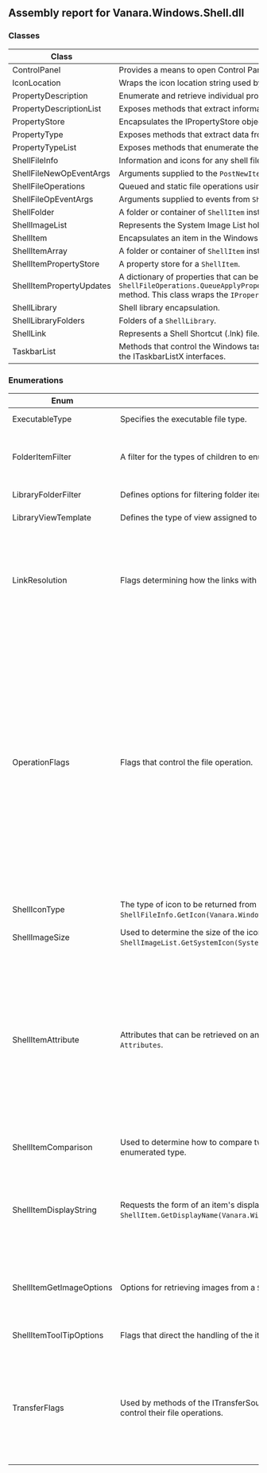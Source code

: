 ## Assembly report for Vanara.Windows.Shell.dll
### Classes
Class | Description
---- | ----
ControlPanel | Provides a means to open Control Panel items and get their paths.
IconLocation | Wraps the icon location string used by some Shell classes.
PropertyDescription | Enumerate and retrieve individual property description details. Wraps the `IPropertyDescription` shell interface
PropertyDescriptionList | Exposes methods that extract information from a collection of property descriptions presented as a list.
PropertyStore | Encapsulates the IPropertyStore object.
PropertyType | Exposes methods that extract data from enumeration information.
PropertyTypeList | Exposes methods that enumerate the possible values for a property.
ShellFileInfo | Information and icons for any shell file.
ShellFileNewOpEventArgs | Arguments supplied to the `PostNewItem` event.
ShellFileOperations | Queued and static file operations using the Shell.
ShellFileOpEventArgs | Arguments supplied to events from `ShellFileOperations`. Depending on the event, some properties may not be set.
ShellFolder | A folder or container of `ShellItem` instances.
ShellImageList | Represents the System Image List holding images for all shell icons.
ShellItem | Encapsulates an item in the Windows Shell.
ShellItemArray | A folder or container of `ShellItem` instances.
ShellItemPropertyStore | A property store for a `ShellItem`.
ShellItemPropertyUpdates | A dictionary of properties that can be used to set or update property values on Shell items via the `ShellFileOperations.QueueApplyPropertiesOperation(Vanara.Windows.Shell.ShellItem,Vanara.Windows.Shell.ShellItemPropertyUpdates)` method. This class wraps the `IPropertyChangeArray` COM interface.
ShellLibrary | Shell library encapsulation.
ShellLibraryFolders | Folders of a `ShellLibrary`.
ShellLink | Represents a Shell Shortcut (.lnk) file.
TaskbarList | Methods that control the Windows taskbar. It allows you to dynamically add, remove, and activate items on the taskbar. This wraps all of the ITaskbarListX interfaces.
### Enumerations
Enum | Description | Values
---- | ---- | ----
ExecutableType | Specifies the executable file type. | Nonexecutable, DOS, Win32Console, Windows
FolderItemFilter | A filter for the types of children to enumerate. | Folders, NonFolders, IncludeHidden, Printers, Shareable, Storage, FastItems, FlatList, IncludeSuperHidden
LibraryFolderFilter | Defines options for filtering folder items. | FileSystemOnly, StorageObjects, AllItems
LibraryViewTemplate | Defines the type of view assigned to a library folder. | Documents, General, Music, Pictures, Videos, Custom
LinkResolution | Flags determining how the links with missing targets are resolved. | None, NoUI, AnyMatch, Update, NoUpdate, NoSearch, NoTrack, NoLinkInfo, InvokeMSI, NoUIWithMsgPump, OfferDeleteWithoutFile, KnownFolder, MachineInLocalTarget, UpdateMachineAndSid, NoObjectID
OperationFlags | Flags that control the file operation. | MultiDestFiles, Silent, RenameOnCollision, NoConfirmation, WantMappingHandle, AllowUndo, FilesOnly, SimpleProgress, NoConfirmMkDir, NoErrorUI, NoCopySecurityAttribs, NoRecursion, NoConnectedElements, WantNukeWarning, NoSkipJunctions, PreferHardLink, ShowElevationPrompt, EarlyFailure, PreserveFileExtensions, KeepNewerFile, NoCopyHooks, NoMinimizeBox, MoveACLsAcrossVolumes, DontDisplaySourcePath, DontDisplayDestPath, RequireElevation, AddUndoRecord, CopyAsDownload, DontDisplayLocations
ShellIconType | The type of icon to be returned from `ShellFileInfo.GetIcon(Vanara.Windows.Shell.ShellIconType)`. | Large, Small, Open, ShellDefinedSize, LinkOverlay, Selected
ShellImageSize | Used to determine the size of the icon returned by `ShellImageList.GetSystemIcon(System.String,Vanara.Windows.Shell.ShellImageSize)`. | Large, Small, ExtraLarge, Jumbo
ShellItemAttribute | Attributes that can be retrieved on an item (file or folder) or set of items using `Attributes`. | CanCopy, CanMove, CanLink, Storage, CanRename, CanDelete, HasPropSheet, DropTarget, CapabilityMask, System, Encrypted, IsSlow, Ghosted, Link, Share, ReadOnly, Hidden, DisplayAttrMask, NonEnumerated, NewContent, CanMoniker, HasStorage, Stream, StorageAncestor, Validate, Removable, Compressed, Browsable, FileSysAncestor, Folder, FileSystem, StorageCapMask, HasSubfolder, ContentsMask, PKEYMask
ShellItemComparison | Used to determine how to compare two Shell items. ShellItem.Compare uses this enumerated type. | Display, Canonical, SecondaryFileSystemPath, AllFields
ShellItemDisplayString | Requests the form of an item's display name to retrieve through `ShellItem.GetDisplayName(Vanara.Windows.Shell.ShellItemDisplayString)`. | NormalDisplay, ParentRelativeParsing, DesktopAbsoluteParsing, ParentRelativeEditing, DesktopAbsoluteEditing, FileSysPath, Url, ParentRelativeForAddressBar, ParentRelative, ParentRelativeForUI
ShellItemGetImageOptions | Options for retrieving images from a `ShellItem`. | ResizeToFit, BiggerSizeOk, MemoryOnly, IconOnly, ThumbnailOnly, InCacheOnly, CropToSquare, WideThumbnails, IconBackground, ScaleUp
ShellItemToolTipOptions | Flags that direct the handling of the item from which you're retrieving the info tip text. | Default, Name, LinkNotTarget, LinkTarget, AllowDelay, SingleLine
TransferFlags | Used by methods of the ITransferSource and ITransferDestination interfaces to control their file operations. | Normal, FailExist, RenameExist, OverwriteExist, AllowDecryption, NoSecurity, CopyCreationTime, CopyWriteTime, UseFullAccess, DeleteRecycleIfPossible, CopyHardLink, CopyLocalizedName, MoveAsCopyDelete, SuspendShellEvents
